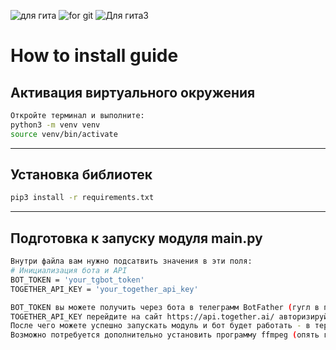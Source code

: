 ![для гита](https://github.com/user-attachments/assets/da03c5f4-e98f-438a-9175-06089b2cfb18)
![for git](https://github.com/user-attachments/assets/af93d62a-38f6-4461-b3a2-8102f31cc3c5)
![Для гита3](https://github.com/user-attachments/assets/660bada0-c737-4e59-a577-5e3c854b44c8)

# How to install guide

## Активация виртуального окружения
```bash
Откройте терминал и выполните:
python3 -m venv venv
source venv/bin/activate
```

---

## Установка библиотек
```bash
pip3 install -r requirements.txt
```

---

## Подготовка к запуску модуля main.py
```bash
Внутри файла вам нужно подсатвить значения в эти поля:
# Инициализация бота и API
BOT_TOKEN = 'your_tgbot_token'
TOGETHER_API_KEY = 'your_together_api_key'

BOT_TOKEN вы можете получить через бота в телеграмм BotFather (гугл в помощь)
TOGETHER_API_KEY перейдите на сайт https://api.together.ai/ авторизируйтесь и сразу же вам выдадут ключ, подставьте его в эту переменную
После чего можете успешно запускать модуль и бот будет работать - в терминале python3 main.py.
Возможно потребуется дополнительно установить программу ffmpeg (опять гугл идёт на помощь)
```
